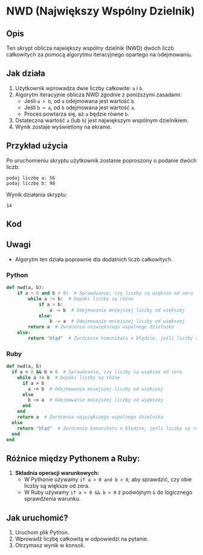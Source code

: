 # NWD (Największy Wspólny Dzielnik)

## Opis
Ten skrypt oblicza największy wspólny dzielnik (NWD) dwóch liczb całkowitych za pomocą algorytmu iteracyjnego opartego na odejmowaniu.

## Jak działa
1. Użytkownik wprowadza dwie liczby całkowite: `a` i `b`.
2. Algorytm iteracyjnie oblicza NWD zgodnie z poniższymi zasadami:
   - Jeśli `a > b`, od `a` odejmowana jest wartość `b`.
   - Jeśli `b > a`, od `b` odejmowana jest wartość `a`.
   - Proces powtarza się, aż `a` będzie równe `b`.
3. Ostateczna wartość `a` (lub `b`) jest największym wspólnym dzielnikiem.
4. Wynik zostaje wyświetlony na ekranie.

## Przykład użycia
Po uruchomieniu skryptu użytkownik zostanie poproszony o podanie dwóch liczb:
```
podaj liczbę a: 56
podaj liczbę b: 98
```
Wynik działania skryptu:
```
14
```

## Kod


## Uwagi
- Algorytm ten działa poprawnie dla dodatnich liczb całkowitych.


### Python
```python
def nwd(a, b):
    if a > 0 and b > 0:  # Sprawdzanie, czy liczby są większe od zera
        while a != b:  # Dopóki liczby są różne
            if a > b:
                a -= b  # Odejmowanie mniejszej liczby od większej
            else:
                b -= a  # Odejmowanie mniejszej liczby od większej
        return a  # Zwrócenie największego wspólnego dzielnika
    else:
        return "błąd"  # Zwrócenie komunikatu o błędzie, jeśli liczby są <= 0
```

### Ruby
```ruby
def nwd(a, b)
  if a > 0 && b > 0  # Sprawdzanie, czy liczby są większe od zera
    while a != b  # Dopóki liczby są różne
      if a > b
        a -= b  # Odejmowanie mniejszej liczby od większej
      else
        b -= a  # Odejmowanie mniejszej liczby od większej
      end
    end
    return a  # Zwrócenie największego wspólnego dzielnika
  else 
    return "błąd"  # Zwrócenie komunikatu o błędzie, jeśli liczby są <= 0
  end
end
```

## Różnice między Pythonem a Ruby:
1. **Składnia operacji warunkowych:**
   - W Pythonie używamy `if a > 0 and b > 0`, aby sprawdzić, czy obie liczby są większe od zera.
   - W Ruby używamy `if a > 0 && b > 0` z podwójnym `&` do logicznego sprawdzenia warunku.

## Jak uruchomić?
1. Uruchom plik Python.
2. Wprowadź liczbę całkowitą w odpowiedzi na pytanie.
2. Otrzymasz wynik w konsoli.